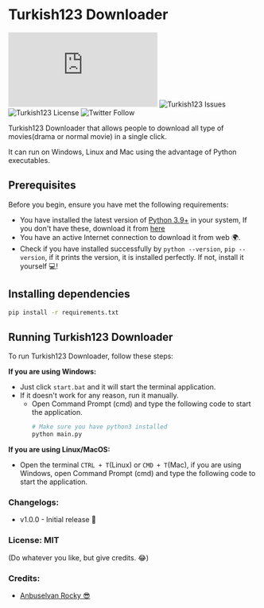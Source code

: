 # Turkish123 Downloader

![Turkish123 main.py](https://img.shields.io/github/size/anburocky3/turkish123-downloader/main.py)
![Turkish123 Issues](https://img.shields.io/github/issues/anburocky3/turkish123-downloader)
![Turkish123 License](https://img.shields.io/github/license/anburocky3/turkish123-downloader)
![Twitter Follow](https://img.shields.io/twitter/follow/anburocky3?style=social)


Turkish123 Downloader that allows people to download all type of movies(drama or normal movie) in a single click.

It can run on Windows, Linux and Mac using the advantage of Python executables.

## Prerequisites

Before you begin, ensure you have met the following requirements:

* You have installed the latest version of <a href="https://www.python.org/downloads/" target="_blank">Python 3.9+</a>
  in your system, If you don't have these, download it from <a href="https://www.python.org/downloads/" target="_blank">
  here</a>
* You have an active Internet connection to download it from web 🌍.
* Check if you have installed successfully by `python --version`, `pip --version`, if it prints the version, it is installed perfectly. If not, install it yourself 💻! 

## Installing dependencies
```bash
pip install -r requirements.txt
```

## Running Turkish123 Downloader
To run Turkish123 Downloader, follow these steps:

**If you are using Windows:**
- Just click `start.bat` and it will start the terminal application.
- If it doesn't work for any reason, run it manually.
  - Open Command Prompt (cmd) and type
   the following code to start the application.
    ```bash
    # Make sure you have python3 installed
    python main.py 
    ```

**If you are using Linux/MacOS:**
- Open the terminal `CTRL + T`(Linux) or `CMD + T`(Mac), if you are using Windows, open Command Prompt (cmd) and type
   the following code to start the application.




### Changelogs:

- v1.0.0 - Initial release 🎉

### License: MIT

(Do whatever you like, but give credits. 😂)

### Credits:

- [Anbuselvan Rocky 😎](https://facebook.com/anburocky3)